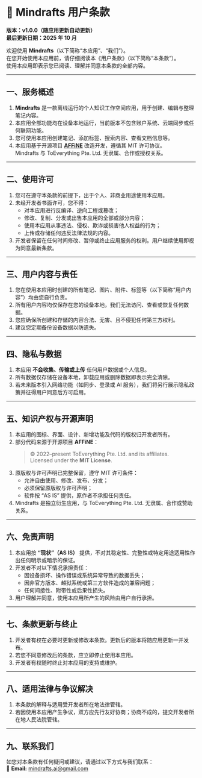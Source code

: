 # 📝 Mindrafts 用户条款

**版本：v1.0.0（随应用更新自动更新）**  
**最后更新日期：2025 年 10 月**

欢迎使用 **Mindrafts**（以下简称“本应用”、“我们”）。  
在您开始使用本应用前，请仔细阅读本《用户条款》（以下简称“本条款”）。  
使用本应用即表示您已阅读、理解并同意本条款的全部内容。

---

## 一、服务概述

1. **Mindrafts** 是一款离线运行的个人知识工作空间应用，用于创建、编辑与整理笔记内容。
2. 本应用全部功能均在设备本地运行，当前版本不包含账户系统、云端同步或任何联网功能。
3. 您可使用本应用创建笔记、添加标签、搜索内容、查看文档信息等。
4. 本应用基于开源项目 [**AFFiNE**](https://github.com/toeverything/AFFiNE) 改造开发，遵循其 MIT 许可协议。  
   Mindrafts 与 ToEverything Pte. Ltd. 无隶属、合作或授权关系。

---

## 二、使用许可

1. 您可在遵守本条款的前提下，出于个人、非商业用途使用本应用。
2. 未经开发者书面许可，您不得：
   - 对本应用进行反编译、逆向工程或篡改；
   - 修改、复制、分发或出售本应用的全部或部分内容；
   - 使用本应用从事违法、侵权、欺诈或损害他人权益的行为；
   - 上传或存储任何违反法律法规的内容。
3. 开发者保留在任何时间修改、暂停或终止应用服务的权利。用户继续使用即视为同意最新条款。

---

## 三、用户内容与责任

1. 您在使用本应用时创建的所有笔记、图片、附件、标签等（以下简称“用户内容”）均由您自行负责。
2. 所有用户内容均仅保存在您的设备本地，我们无法访问、查看或恢复任何数据。
3. 您应确保所创建和存储的内容合法、无害、且不侵犯任何第三方权利。
4. 建议您定期备份设备数据以防遗失。

---

## 四、隐私与数据

1. 本应用 **不会收集、传输或上传** 任何用户数据或个人信息。
2. 所有数据仅存储在设备本地，卸载应用或删除数据即表示完全清除。
3. 若未来版本引入网络功能（如同步、登录或 AI 服务），我们将另行展示隐私政策并征得用户同意后方可启用。

---

## 五、知识产权与开源声明

1. 本应用的图标、界面、设计、新增功能及代码的版权归开发者所有。
2. 部分代码来源于开源项目 **AFFiNE**：
   > © 2022–present ToEverything Pte. Ltd. and its affiliates.  
   > Licensed under the **MIT License**.
3. 原版权与许可声明已完整保留，遵守 MIT 许可条件：
   - 允许自由使用、修改、发布、分发；
   - 必须保留原版权与许可声明；
   - 软件按 “AS IS” 提供，原作者不承担任何责任。
4. Mindrafts 是独立衍生应用，与 ToEverything Pte. Ltd. 无隶属、合作或赞助关系。

---

## 六、免责声明

1. 本应用按 **“现状”（AS IS）** 提供，不对其稳定性、完整性或特定用途适用性作出任何明示或暗示的保证。
2. 开发者不对以下情况承担责任：
   - 因设备损坏、操作错误或系统异常导致的数据丢失；
   - 因非官方版本、越狱系统或第三方软件造成的兼容问题；
   - 任何间接性、附带性或后果性损失。
3. 用户理解并同意，使用本应用所产生的风险由用户自行承担。

---

## 七、条款更新与终止

1. 开发者有权在必要时更新或修改本条款。更新后的版本将随应用更新一并发布。
2. 若您不同意修改后的条款，应立即停止使用本应用。
3. 开发者有权随时终止对本应用的支持或维护。

---

## 八、适用法律与争议解决

1. 本条款的解释与适用受开发者所在地法律管辖。
2. 若因使用本应用产生争议，双方应先行友好协商；协商不成的，提交开发者所在地人民法院管辖。

---

## 九、联系我们

如您对本条款有任何疑问或建议，请通过以下方式与我们联系：  
📧 **Email:** mindrafts.ai@gmail.com
